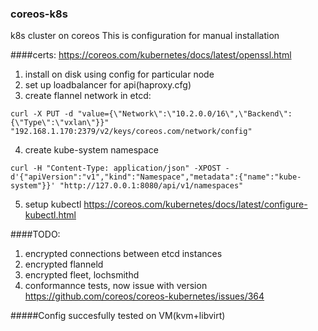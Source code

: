 ### coreos-k8s
k8s cluster on coreos
This is configuration for manual installation

####certs:
https://coreos.com/kubernetes/docs/latest/openssl.html

1. install on disk using config for particular node
2. set up loadbalancer for api(haproxy.cfg)
3. create flannel network in etcd: 
  
  ```
curl -X PUT -d "value={\"Network\":\"10.2.0.0/16\",\"Backend\":{\"Type\":\"vxlan\"}}" "192.168.1.170:2379/v2/keys/coreos.com/network/config"
```
4. create kube-system namespace
  
  ```
curl -H "Content-Type: application/json" -XPOST -d'{"apiVersion":"v1","kind":"Namespace","metadata":{"name":"kube-system"}}' "http://127.0.0.1:8080/api/v1/namespaces"
```
5. setup kubectl https://coreos.com/kubernetes/docs/latest/configure-kubectl.html


####TODO:
1. encrypted connections between etcd instances
2. encrypted flanneld
3. encrypted fleet, lochsmithd
4. conformannce tests, now issue with version https://github.com/coreos/coreos-kubernetes/issues/364 

#####Config succesfully tested on VM(kvm+libvirt)
